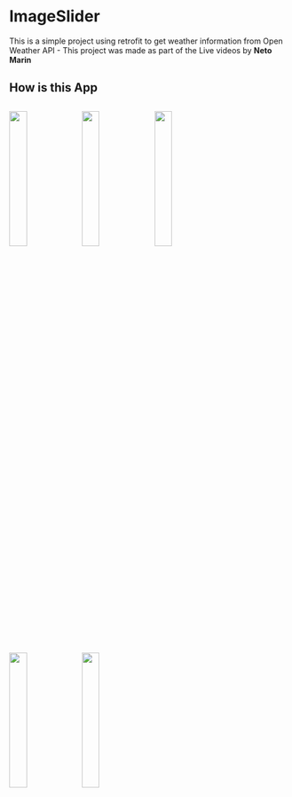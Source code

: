 # ImageSlider

This is a simple project using retrofit to get weather information from Open Weather API - This project was made as part of the Live videos by <b>Neto Marin</b>

## How is this App
<img src="http://www.projectconnect.com.br/github_imagens/image_20200415105612.png" width="25%"></img>
<img src="http://www.projectconnect.com.br/github_imagens/image_20200415105654.png" width="25%"></img>
<img src="http://www.projectconnect.com.br/github_imagens/image_20200415105712.png" width="25%"></img>
<img src="http://www.projectconnect.com.br/github_imagens/image_20200415105728.png" width="25%"></img>
<img src="http://www.projectconnect.com.br/github_imagens/image20200415105743.png" width="25%"></img>
-------------
